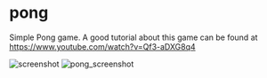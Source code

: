 # pong
Simple Pong game. A good tutorial about this game can be found at https://www.youtube.com/watch?v=Qf3-aDXG8q4

![screenshot](https://user-images.githubusercontent.com/50113423/137897980-8c4d9779-3c18-46da-b2f3-8ca2595cef8f.png)
![pong_screenshot](https://user-images.githubusercontent.com/50113423/138450840-5fc66434-6e24-4cb1-9964-7abd7ee91d69.png)
